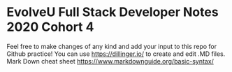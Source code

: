 # EvolveU Full Stack Developer Notes 2020 Cohort 4

Feel free to make changes of any kind and add your input to this repo for Github practice! You can use https://dillinger.io/ to create and edit .MD files. Mark Down cheat sheet https://www.markdownguide.org/basic-syntax/
